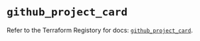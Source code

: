 # `github_project_card`

Refer to the Terraform Registory for docs: [`github_project_card`](https://registry.terraform.io/providers/integrations/github/5.37.0/docs/resources/project_card).
